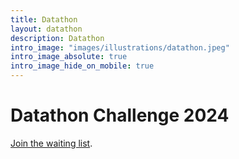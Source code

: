 ```yaml
---
title: Datathon
layout: datathon
description: Datathon
intro_image: "images/illustrations/datathon.jpeg"
intro_image_absolute: true
intro_image_hide_on_mobile: true
---
```


# Datathon Challenge 2024

[Join the waiting list](https://forms.gle/gVWuL3b71NsgiXVf7).
